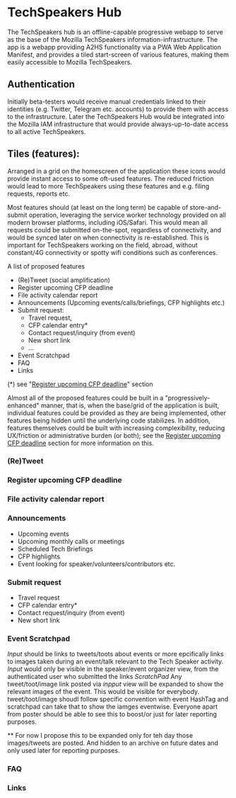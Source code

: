 # TechSpeakers Hub

The TechSpeakers hub is an offline-capable progressive webapp to serve as the base of the Mozilla TechSpeakers information-infrastructure. The app is a webapp providing A2HS functionality via a PWA Web Application Manifest, and provides a tiled start-screen of various features, making them easily accessible to Mozilla TechSpeakers.

## Authentication
Initially beta-testers would receive manual credentials linked to their identities (e.g. Twitter, Telegram etc. accounts) to provide them with access to the infrastructure. Later the TechSpeakers Hub would be integrated into the Mozilla IAM infrastructure that would provide always-up-to-date access to all active TechSpeakers.

## Tiles (features):
Arranged in a grid on the homescreen of the application these icons would provide instant access to some oft-used features. The reduced friction would lead to more TechSpeakers using these features and e.g. filing requests, reports etc.

Most features should (at least on the long term) be capable of store-and-submit operation, leveraging the service worker technology provided on all modern browser platforms, including iOS/Safari. This would mean all requests could be submitted on-the-spot, regardless of connectivity, and would be synced later on when connectivity is re-established. This is important for TechSpeakers working on the field, abroad, without constant/4G connectivity or spotty wifi conditions such as conferences.

A list of proposed features

- (Re)Tweet (social amplification)
- Register upcoming CFP deadline
- File activity calendar report
- Announcements (Upcoming events/calls/briefings, CFP highlights etc.)
- Submit request:
  - Travel request,
  - CFP calendar entry*
  - Contact request/inquiry (from event)
  - New short link
  - ...
- Event Scratchpad
- FAQ
- Links

(*) see "[Register upcoming CFP deadline](#register-upcoming-cfp-deadline)" section

Almost all of the proposed features could be built in a "progressively-enhanced" manner, that is, when the base/grid of the application is built, individual features could be provided as they are being implemented, other features being hidden until the underlying code stabilizes. In addition, features themselves could be built with increasing complexibility, reducing UX/friction or administrative burden (or both); see the [Register upcoming CFP deadline](#register-upcoming-cfp-deadline) section for more information on this.


### (Re)Tweet
### Register upcoming CFP deadline
### File activity calendar report
### Announcements

- Upcoming events
- Upcoming monthly calls or meetings
- Scheduled Tech Briefings
- CFP highlights
- Event looking for speaker/volunteers/contributors etc.

### Submit request
- Travel request
- CFP calendar entry*
- Contact request/inquiry (from event)
- New short link
### Event Scratchpad

_Input_ should be links to tweets/toots about events or more epcifically links to images taken during an event/talk relevant to the Tech Speaker activity. _Input_ would only be visible in the speaker/event organizer view, from the authenticated user who submitted the links
_ScratchPad_ Any tweet/toot/image link posted via _inpput_ view will be expanded to show the relevant images of the event. This would be visible for everybody.  tweet/toot/image shoudl follow specific convention with event HashTag and scratchpad can take that to show the iamges eventwise. Everyone apart from poster should be able to see this to boost/or just for later reporting purposes.

** For now I propose this to be expanded only for teh day those images/tweets are posted. And hidden to an archive on future dates and only used later for reporting purposes.
### FAQ
### Links
